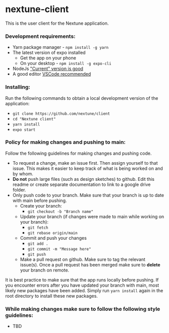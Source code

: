 # nextune-client

This is the user client for the Nextune application.

### Development requirements:
- Yarn package manager - `npm install -g yarn`
- The latest version of expo installed
    - Get the app on your phone
    - On your desktop - `npm install -g expo-cli`
- NodeJs ["Current" version is good](https://nodejs.org/en/)
- A good editor [VSCode recommended](https://code.visualstudio.com/download)

### Installing:
Run the following commands to obtain a local development version of the application:
- `git clone https://github.com/nextune/client`
- `cd "Nextune client"`
- `yarn install`
- `expo start`

### Policy for making changes and pushing to main:
Follow the following guidelines for making changes and pushing code.
- To request a change, make an issue first. Then assign yourself to that issue. This makes it easier to keep track of what is being worked on and by whom.
- **Do not** push large files (such as design sketches) to github. Edit this readme or create separate documentation to link to a google drive folder.
- Only push code to your branch. Make sure that your branch is up to date with main before pushing.
    - Create your branch:
        - `git checkout -b "Branch name"`
    - Update your branch (if changes were made to main while working on your branch):
        - `git fetch`
        - `git rebase origin/main`
    - Commit and push your changes
        - `git add .`
        - `git commit -m "Message here"`
        - `git push`
    - Make a pull request on github. Make sure to tag the relevant issue(s). Once a pull request has been merged make sure to **delete** your branch on remote.
    
It is best practice to make sure that the app runs locally before pushing. If you encounter errors after you have updated your branch with main, most likely new packages have been added. Simply run `yarn install` again in the root directory to install these new packages.

### While making changes make sure to follow the following style guidelines:
- TBD